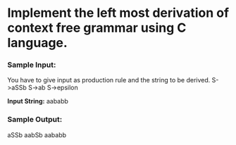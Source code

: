 # Implement the left most derivation of context free grammar using C language.

### Sample Input:
You have to give input as production rule and the string to be derived.
S->aSSb
S->ab
S->epsilon

**Input String:** aababb

### Sample Output:
aSSb
aabSb
aababb
